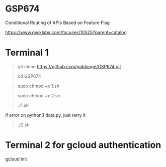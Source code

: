 # GSP674

Conditional Routing of APIs Based on Feature Flag

https://www.qwiklabs.com/focuses/10525?parent=catalog

# Terminal 1
> git clone https://github.com/gablooge/GSP674.git

> cd GSP674

> sudo chmod +x 1.sh

> sudo chmod +x 2.sh

> ./1.sh


if error on python3 data.py, just retry it 

> ./2.sh

# Terminal 2 for gcloud authentication
gcloud init

